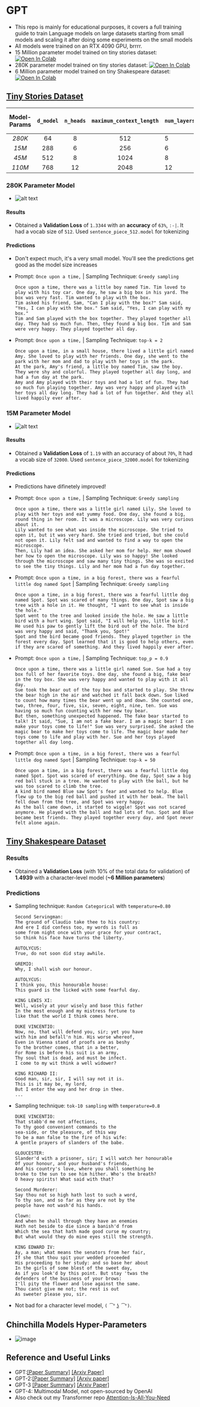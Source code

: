 # GPT
* This repo is mainly for educational purposes, it covers a full training guide to train Language models on large datasets starting from small models and scaling it after doing some experiments on the small models
* All models were trained on an RTX 4090 GPU, brrrr.
* 15 Million parameter model trained on tiny stories dataset: [![Open In Colab](https://colab.research.google.com/assets/colab-badge.svg)](https://colab.research.google.com/#scrollTo=vAotW3F-fjjK&fileId=https%3A//huggingface.co/vachanvy/gpt.jax/blob/main/GPTStories_15M.ipynb)
* 280K parameter model trained on tiny stories dataset: [![Open In Colab](https://colab.research.google.com/assets/colab-badge.svg)](https://colab.research.google.com/#fileId=https://huggingface.co/vachanvy/gpt.jax/blob/main/GPTStories_280K.ipynb)
* 6 Million parameter model trained on tiny Shakespeare dataset: [![Open In Colab](https://colab.research.google.com/assets/colab-badge.svg)](https://colab.research.google.com/#fileId=https%3A//huggingface.co/vachanvy/gpt.jax/blob/main/GPT_shakespeare_6M.ipynb)

## [Tiny Stories Dataset](https://huggingface.co/datasets/roneneldan/TinyStories)

| Model-Params       |`d_model`| `n_heads`  | `maximum_context_length` | `num_layers`  | `vocab_size` | Estimated Validation Loss   |
| :-------------:    |:-------:|:----------:|:------------------------:|:--------------|:------------:|:-------------------------:  |
| *280K*             |   64    |     8      |           512            |       5       |      512     |      **1.33**             |
| *15M*              |   288   |     6      |           256            |       6       |     32000    |      **1.19**             |
| *45M*              |   512   |     8      |           1024           |       8       |     32000    |      **TODO**               |
| *110M*             |   768   |     12     |           2048           |       12      |     32000    |      **TODO**               |

### 280K Parameter Model
* ![alt text](images/image.png)
#### Results
* Obtained a **Validation Loss** of `1.3344` with an **accuracy** of `63%`, `:‑|`. It had a vocab size of `512`. Used `sentence_piece_512.model` for tokenizing

#### Predictions
* Don't expect much, it's a very small model. You'll see the predictions get good as the model size increases
* Prompt: `Once upon a time,` | Sampling Technique: `Greedy sampling`

    ```
    Once upon a time, there was a little boy named Tim. Tim loved to play with his toy car. One day, he saw a big box in his yard. The box was very fast. Tim wanted to play with the box.
    Tim asked his friend, Sam, "Can I play with the box?" Sam said, "Yes, I can play with the box." Sam said, "Yes, I can play with my box."
    Tim and Sam played with the box together. They played together all day. They had so much fun. Then, they found a big box. Tim and Sam were very happy. They played together all day.
    ```
* Prompt: `Once upon a time,` | Sampling Technique: `top-k = 2`

    ```
    Once upon a time, in a small house, there lived a little girl named Amy. She loved to play with her friends. One day, she went to the park with her mom and dad to play with her toys in the park.
    At the park, Amy's friend, a little boy named Tim, saw the boy. They were shy and colorful. They played together all day long, and had a fun day at the park.
    Amy and Amy played with their toys and had a lot of fun. They had so much fun playing together. Amy was very happy and played with her toys all day long. They had a lot of fun together. And they all lived happily ever after.
    ```

### 15M Parameter Model
* ![alt text](images/image1.png)

#### Results
* Obtained a **Validation Loss** of `1.19` with an accuracy of about `70%`,
It had a vocab size of `32000`. Used `sentence_piece_32000.model` for tokenizing

#### Predictions
* Predictions have difinetely improved!
* Prompt: `Once upon a time,` | Sampling Technique: `Greedy sampling`

    ```
    Once upon a time, there was a little girl named Lily. She loved to play with her toys and eat yummy food. One day, she found a big, round thing in her room. It was a microscope. Lily was very curious about it.
    Lily wanted to see what was inside the microscope. She tried to open it, but it was very hard. She tried and tried, but she could not open it. Lily felt sad and wanted to find a way to open the microscope.
    Then, Lily had an idea. She asked her mom for help. Her mom showed her how to open the microscope. Lily was so happy! She looked through the microscope and saw many tiny things. She was so excited to see the tiny things. Lily and her mom had a fun day together.
    ```
* Prompt: `Once upon a time, in a big forest, there was a fearful little dog named Spot` | Sampling Technique: `Greedy sampling`
    ```
    Once upon a time, in a big forest, there was a fearful little dog named Spot. Spot was scared of many things. One day, Spot saw a big tree with a hole in it. He thought, "I want to see what is inside the hole."
    Spot went to the tree and looked inside the hole. He saw a little bird with a hurt wing. Spot said, "I will help you, little bird." He used his paw to gently lift the bird out of the hole. The bird was very happy and said, "Thank you, Spot!"
    Spot and the bird became good friends. They played together in the forest every day. Spot learned that it is good to help others, even if they are scared of something. And they lived happily ever after.
    ```
* Prompt: `Once upon a time,` | Sampling Technique: `top_p = 0.9`

    ```
    Once upon a time, there was a little girl named Sue. Sue had a toy box full of her favorite toys. One day, she found a big, fake bear in the toy box. She was very happy and wanted to play with it all day.
    Sue took the bear out of the toy box and started to play. She threw the bear high in the air and watched it fall back down. Sue liked to count how many times the bear went up and down. She counted one, two, three, four, five, six, seven, eight, nine, ten. Sue was having so much fun counting with her new toy bear.
    But then, something unexpected happened. The fake bear started to talk! It said, "Sue, I am not a fake bear. I am a magic bear! I can make your toys come to life!" Sue was very surprised. She asked the magic bear to make her toys come to life. The magic bear made her toys come to life and play with her. Sue and her toys played together all day long.
    ```
* Prompt: `Once upon a time, in a big forest, there was a fearful little dog named Spot` | Sampling Technique: `top-k = 50`
    ```
    Once upon a time, in a big forest, there was a fearful little dog named Spot. Spot was scared of everything. One day, Spot saw a big red ball stuck in a tree. He wanted to play with the ball, but he was too scared to climb the tree.
    A kind bird named Blue saw Spot's fear and wanted to help. Blue flew up to the big red ball and pushed it with her beak. The ball fell down from the tree, and Spot was very happy.
    As the ball came down, it started to wiggle! Spot was not scared anymore. He played with the ball and had lots of fun. Spot and Blue became best friends. They played together every day, and Spot never felt alone again.
    ```

## [Tiny Shakespeare Dataset](https://homl.info/shakespeare)
### Results
* Obtained a **Validation Loss** (with 10% of the total data for validation) of **1.4939** with a character-level model (**~6 Million parameters**)

### Predictions
* Sampling technique: `Random Categorical` with `temperature=0.80`
    ```
    Second Servingman:
    The ground of Claudio take thee to his country:
    And ere I did confess too, my words is full as
    some from night once with your grace for your contract,
    So think his face have turns the liberty.

    AUTOLYCUS:
    True, do not soon did stay awhile.

    GREMIO:
    Why, I shall wish our honour.

    AUTOLYCUS:
    I think you, this honourable house:
    This guard is the licked with some fearful day.

    KING LEWIS XI:
    Well, wisely at your wisely and base this father
    In the most enough and my mistress fortune to
    like that the world I think comes here.

    DUKE VINCENTIO:
    Now, no, that will defend you, sir; yet you have
    with him and befall'n him. His worse whereof,
    Even in Vienna stand of proofs are as beshy
    To the brother comes, that in a better,
    For Rome is before his suit is an army,
    Thy soul that is dead, and must be infect.
    I come to my wit think a well widower?

    KING RICHARD II:
    Good man, sir, sir, I will say not it is.
    This is it may be, my lord,
    But I enter the way and her drop in thee.
    ...
    ```

* Sampling technique: `tok-10 sampling` with `temperature=0.8`
    ```
    DUKE VINCENTIO:
    That stabb'd me not affections,
    To thy good convenient commands to the
    sea-side, or the pleasure, of this way
    To be a man false to the fire of his wife:
    A gentle prayers of slanders of the babe.

    GLOUCESTER:
    Slander'd with a prisoner, sir; I will watch her honourable
    Of your honour, and your husband's friends,
    And his country's love, where you shall something be
    broke to the sun to see him hither. Who's the breath?
    O heavy spirits! What said with that?

    Second Murderer:
    Say thou not so high hath lost to such a word,
    To thy son, and so far as they are not by the
    people have not wash'd his hands.

    Clown:
    And when he shall through they have an enemies
    Hath not beside to die since a banish'd from
    Which the sea that hath made good curse my country;
    But what would they do mine eyes still the strength.

    KING EDWARD IV:
    Ay, a man; what means the senators from her fair,
    If she that thou spit your wedded proceeded
    His proceeding to her study: and so base her about
    In the girls of some blest of the sweet day,
    As if you look'd by this point. But stay 'twas the
    defenders of the business of your brows:
    I'll pity the flower and lose against the same.
    Thou canst give me not; the rest is out
    As sweeter please you, sir.
    ```
* Not bad for a character level model, `( ͡° ͜ʖ ͡°)`.

## Chinchilla Models Hyper-Parameters
* ![image](https://github.com/user-attachments/assets/2cb1e3b6-23ab-402d-adb5-bcb9fefe53ad)

## Reference and Useful Links
* GPT:[[Paper Summary]](https://colab.research.google.com/drive/1d4BmKVoNGREQR2j2yv9lHORrcWS4eLgl#scrollTo=AP2x1jC9-319) [[Arxiv Paper]](https://s3-us-west-2.amazonaws.com/openai-assets/research-covers/language-unsupervised/language_understanding_paper.pdf)
* GPT-2:[[Paper Summary]](https://colab.research.google.com/drive/1d4BmKVoNGREQR2j2yv9lHORrcWS4eLgl#scrollTo=yHOofcd8Jajj) [[Arxiv paper]](https://d4mucfpksywv.cloudfront.net/better-language-models/language-models.pdf)
* GPT-3 [[Paper Summary]](https://colab.research.google.com/drive/1d4BmKVoNGREQR2j2yv9lHORrcWS4eLgl#scrollTo=mlHE3Xmjo290) [[Arxiv Paper]](https://arxiv.org/pdf/2005.14165.pdf)
* GPT-4: Multimodal Model, not open-sourced by OpenAI
* Also check out my Transformer repo [Attention-Is-All-You-Need](https://github.com/VachanVY/Attention-Is-All-You-Need)
